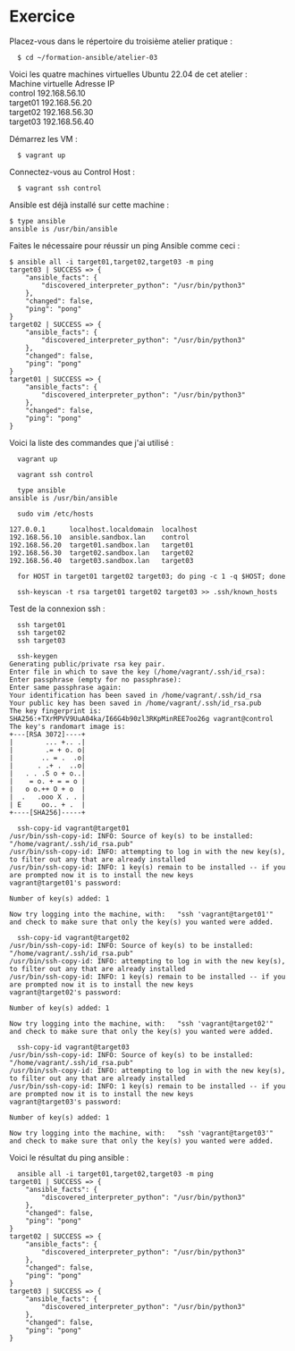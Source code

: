 # Exercice

Placez-vous dans le répertoire du troisième atelier pratique :  
```
  $ cd ~/formation-ansible/atelier-03  
```
Voici les quatre machines virtuelles Ubuntu 22.04 de cet atelier :  
Machine virtuelle 	Adresse IP  
control 	192.168.56.10  
target01 	192.168.56.20  
target02 	192.168.56.30  
target03 	192.168.56.40  

Démarrez les VM :  
```
  $ vagrant up
```
Connectez-vous au Control Host :  
```
  $ vagrant ssh control
```
Ansible est déjà installé sur cette machine :  
```
$ type ansible
ansible is /usr/bin/ansible
```
Faites le nécessaire pour réussir un ping Ansible comme ceci :  
```
$ ansible all -i target01,target02,target03 -m ping
target03 | SUCCESS => {
    "ansible_facts": {
        "discovered_interpreter_python": "/usr/bin/python3"
    },
    "changed": false,
    "ping": "pong"
}
target02 | SUCCESS => {
    "ansible_facts": {
        "discovered_interpreter_python": "/usr/bin/python3"
    },
    "changed": false,
    "ping": "pong"
}
target01 | SUCCESS => {
    "ansible_facts": {
        "discovered_interpreter_python": "/usr/bin/python3"
    },
    "changed": false,
    "ping": "pong"
}
```

Voici la liste des commandes que j'ai utilisé :
```
  vagrant up
```
```
  vagrant ssh control
```
```
  type ansible
ansible is /usr/bin/ansible
```
```
  sudo vim /etc/hosts
```
```
127.0.0.1      localhost.localdomain  localhost
192.168.56.10  ansible.sandbox.lan    control
192.168.56.20  target01.sandbox.lan   target01
192.168.56.30  target02.sandbox.lan   target02
192.168.56.40  target03.sandbox.lan   target03
```
```
  for HOST in target01 target02 target03; do ping -c 1 -q $HOST; done
```
```
  ssh-keyscan -t rsa target01 target02 target03 >> .ssh/known_hosts
```
Test de la connexion ssh :
```
  ssh target01
  ssh target02
  ssh target03
```
```
  ssh-keygen
Generating public/private rsa key pair.
Enter file in which to save the key (/home/vagrant/.ssh/id_rsa): 
Enter passphrase (empty for no passphrase): 
Enter same passphrase again: 
Your identification has been saved in /home/vagrant/.ssh/id_rsa
Your public key has been saved in /home/vagrant/.ssh/id_rsa.pub
The key fingerprint is:
SHA256:+TXrMPVV9UuA04ka/I66G4b90zl3RKpMinREE7oo26g vagrant@control
The key's randomart image is:
+---[RSA 3072]----+
|        ... +.. .|
|        .= + o. o|
|       .. = .  .o|
|      . .+ .  ..o|
|   . . .S o + o..|
|    = o. + = = o |
|   o o.++ O + o  |
|  .   .ooo X . . |
| E     oo.. + .  |
+----[SHA256]-----+
```
```
  ssh-copy-id vagrant@target01
/usr/bin/ssh-copy-id: INFO: Source of key(s) to be installed: "/home/vagrant/.ssh/id_rsa.pub"
/usr/bin/ssh-copy-id: INFO: attempting to log in with the new key(s), to filter out any that are already installed
/usr/bin/ssh-copy-id: INFO: 1 key(s) remain to be installed -- if you are prompted now it is to install the new keys
vagrant@target01's password: 

Number of key(s) added: 1

Now try logging into the machine, with:   "ssh 'vagrant@target01'"
and check to make sure that only the key(s) you wanted were added.
```
```
  ssh-copy-id vagrant@target02
/usr/bin/ssh-copy-id: INFO: Source of key(s) to be installed: "/home/vagrant/.ssh/id_rsa.pub"
/usr/bin/ssh-copy-id: INFO: attempting to log in with the new key(s), to filter out any that are already installed
/usr/bin/ssh-copy-id: INFO: 1 key(s) remain to be installed -- if you are prompted now it is to install the new keys
vagrant@target02's password: 

Number of key(s) added: 1

Now try logging into the machine, with:   "ssh 'vagrant@target02'"
and check to make sure that only the key(s) you wanted were added.
```
```
  ssh-copy-id vagrant@target03
/usr/bin/ssh-copy-id: INFO: Source of key(s) to be installed: "/home/vagrant/.ssh/id_rsa.pub"
/usr/bin/ssh-copy-id: INFO: attempting to log in with the new key(s), to filter out any that are already installed
/usr/bin/ssh-copy-id: INFO: 1 key(s) remain to be installed -- if you are prompted now it is to install the new keys
vagrant@target03's password: 

Number of key(s) added: 1

Now try logging into the machine, with:   "ssh 'vagrant@target03'"
and check to make sure that only the key(s) you wanted were added.
```
Voici le résultat du ping ansible :
```
  ansible all -i target01,target02,target03 -m ping
target01 | SUCCESS => {
    "ansible_facts": {
        "discovered_interpreter_python": "/usr/bin/python3"
    },
    "changed": false,
    "ping": "pong"
}
target02 | SUCCESS => {
    "ansible_facts": {
        "discovered_interpreter_python": "/usr/bin/python3"
    },
    "changed": false,
    "ping": "pong"
}
target03 | SUCCESS => {
    "ansible_facts": {
        "discovered_interpreter_python": "/usr/bin/python3"
    },
    "changed": false,
    "ping": "pong"
}
```
